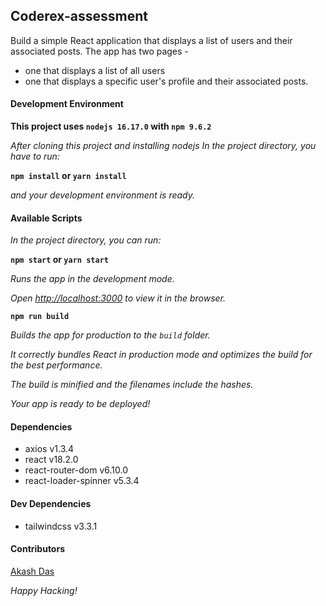 
## Coderex-assessment

Build a simple React application that displays a list of users and their associated posts. 
The app has two pages -
- one that displays a list of all users
- one that displays a specific user's profile and their associated posts.

#### Development Environment

**This project uses `nodejs 16.17.0` with `npm 9.6.2`**

*After cloning this project and installing nodejs In the project directory, you have to run:*

**`npm install` or `yarn install`**

*and your development environment is ready.*

#### Available Scripts

*In the project directory, you can run:*

**`npm start` or `yarn start`**

*Runs the app in the development mode.<br  />*

*Open [http://localhost:3000](http://localhost:3000) to view it in the browser.*

**`npm run build`**

*Builds the app for production to the `build` folder.<br  />*

*It correctly bundles React in production mode and optimizes the build for the best performance.*

*The build is minified and the filenames include the hashes.<br  />*

*Your app is ready to be deployed!*

#### Dependencies

- axios v1.3.4
- react v18.2.0
- react-router-dom v6.10.0
- react-loader-spinner v5.3.4


#### Dev Dependencies
- tailwindcss v3.3.1

#### Contributors

[Akash Das](https://github.com/akash02-das)

*Happy Hacking!*

